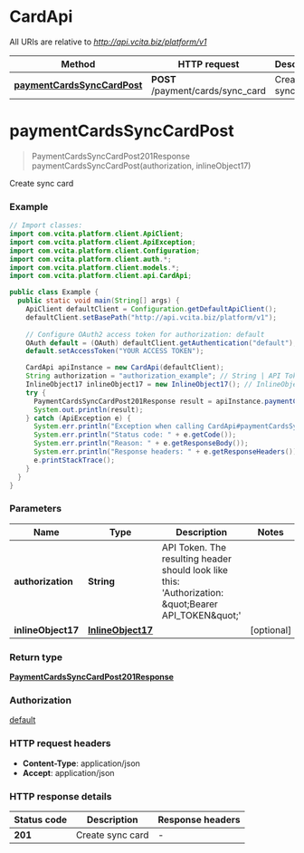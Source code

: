 # CardApi

All URIs are relative to *http://api.vcita.biz/platform/v1*

Method | HTTP request | Description
------------- | ------------- | -------------
[**paymentCardsSyncCardPost**](CardApi.md#paymentCardsSyncCardPost) | **POST** /payment/cards/sync_card | Create sync card


<a name="paymentCardsSyncCardPost"></a>
# **paymentCardsSyncCardPost**
> PaymentCardsSyncCardPost201Response paymentCardsSyncCardPost(authorization, inlineObject17)

Create sync card

### Example
```java
// Import classes:
import com.vcita.platform.client.ApiClient;
import com.vcita.platform.client.ApiException;
import com.vcita.platform.client.Configuration;
import com.vcita.platform.client.auth.*;
import com.vcita.platform.client.models.*;
import com.vcita.platform.client.api.CardApi;

public class Example {
  public static void main(String[] args) {
    ApiClient defaultClient = Configuration.getDefaultApiClient();
    defaultClient.setBasePath("http://api.vcita.biz/platform/v1");
    
    // Configure OAuth2 access token for authorization: default
    OAuth default = (OAuth) defaultClient.getAuthentication("default");
    default.setAccessToken("YOUR ACCESS TOKEN");

    CardApi apiInstance = new CardApi(defaultClient);
    String authorization = "authorization_example"; // String | API Token. The resulting header should look like this: 'Authorization: \"Bearer API_TOKEN\"'
    InlineObject17 inlineObject17 = new InlineObject17(); // InlineObject17 | 
    try {
      PaymentCardsSyncCardPost201Response result = apiInstance.paymentCardsSyncCardPost(authorization, inlineObject17);
      System.out.println(result);
    } catch (ApiException e) {
      System.err.println("Exception when calling CardApi#paymentCardsSyncCardPost");
      System.err.println("Status code: " + e.getCode());
      System.err.println("Reason: " + e.getResponseBody());
      System.err.println("Response headers: " + e.getResponseHeaders());
      e.printStackTrace();
    }
  }
}
```

### Parameters

Name | Type | Description  | Notes
------------- | ------------- | ------------- | -------------
 **authorization** | **String**| API Token. The resulting header should look like this: &#39;Authorization: \&quot;Bearer API_TOKEN\&quot;&#39; |
 **inlineObject17** | [**InlineObject17**](InlineObject17.md)|  | [optional]

### Return type

[**PaymentCardsSyncCardPost201Response**](PaymentCardsSyncCardPost201Response.md)

### Authorization

[default](../README.md#default)

### HTTP request headers

 - **Content-Type**: application/json
 - **Accept**: application/json

### HTTP response details
| Status code | Description | Response headers |
|-------------|-------------|------------------|
**201** | Create sync card |  -  |

